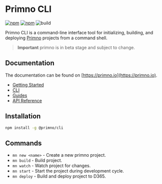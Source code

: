 # Primno CLI

[![npm](https://img.shields.io/npm/v/@primno/cli.svg)](https://www.npmjs.com/package/@primno/cli)
[![npm](https://img.shields.io/npm/l/@primno/cli.svg)](https://github.com/primno/cli/blob/main/LICENSE)
![build](https://img.shields.io/github/actions/workflow/status/primno/cli/build.yml)

Primno CLI is a command-line interface tool for initializing, building, and deploying [Primno](https://github.com/primno/primno) projects from a command shell.

> **Important**
> primno is in beta stage and subject to change.

## Documentation

The documentation can be found on [https://primno.io](https://primno.io).

- [Getting Started](https://primno.io/docs/getting-started)
- [CLI](https://primno.io/docs/guides/cli)
- [Guides](https://primno.io/docs/guides)
- [API Reference](https://primno.io/docs/api-reference)

## Installation

```bash
npm install -g @primno/cli
```

## Commands

- `mn new <name>` - Create a new primno project.
- `mn build` - Build project.
- `mn watch` - Watch project for changes.
- `mn start` - Start the project during development cycle.
- `mn deploy` - Build and deploy project to D365.
